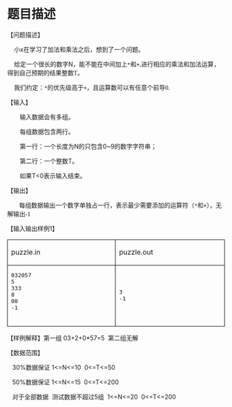 # 题目描述


<p>
	<span style="font-family:宋体;">【问题描述】</span><span style="font-family:;" "=""></span> 
</p>
<p>
	<span style="font-family:;" "=""><span>    </span></span><span style="font-family:宋体;">小</span>x<span style="font-family:宋体;">在学习了加法和乘法之后，想到了一个问题。</span><span style="font-family:;" "=""></span> 
</p>
<p>
	<span style="font-family:;" "=""><span>    </span></span><span style="font-family:宋体;">给定一个很长的数字</span><span style="font-family:;" "="">N</span><span style="font-family:宋体;">，能不能在中间加上<code>*</code><span style="font-family:宋体;">和<code>+</code><span style="font-family:;" "="">,</span><span style="font-family:宋体;">进行相应的乘法和加法运算，得到自己预期的结果整数</span><span style="font-family:;" "="">T</span><span style="font-family:宋体;">。</span><span style="font-family:;" "=""></span> </span></span> 
</p>
<p>
	<span style="font-family:;" "=""><span>    </span></span><span style="font-family:宋体;">我们约定：<code>*</code><span style="font-family:宋体;">的优先级高于<code>+</code><span style="font-family:宋体;">，且运算数可以有任意个前导</span><span style="font-family:;" "="">0.</span> </span></span> 
</p>
<p>
	<span style="font-family:宋体;">【输入】</span><span></span> 
</p>
<p style="text-indent:21.75pt;">
	<span style="font-family:宋体;">输入数据会有多组。</span><span></span> 
</p>
<p style="text-indent:21.75pt;">
	<span style="font-family:宋体;">每组数据包含两行。</span><span></span> 
</p>
<p style="text-indent:21.75pt;">
	<span style="font-family:宋体;">第一行：一个长度为</span><span>N</span><span style="font-family:宋体;">的只包含</span><span>0~9</span><span style="font-family:宋体;">的数字字符串；</span><span></span> 
</p>
<p style="text-indent:21.75pt;">
	<span style="font-family:宋体;">第二行：一个整数</span><span>T</span><span style="font-family:宋体;">。</span><span></span> 
</p>
<p style="text-indent:21.75pt;">
	<span style="font-family:宋体;">如果</span><span>T&lt;0</span><span style="font-family:宋体;">表示输入结束。</span><span></span> 
</p>
<p>
	<span style="font-family:宋体;">【输出】</span><span></span> 
</p>
<p>
	<span><span>       </span></span><span style="font-family:宋体;">每组数据输出一个数字单独占一行，表示最少需要添加的运算符（</span><code>*</code><span style="font-family:宋体;">和<code>+</code><span style="font-family:宋体;">），无解输出</span><span style="font-family:;" "="">-1</span><span></span> </span> 
</p>
<p>
	<span style="font-family:宋体;">【输入输出样例</span><span>1</span><span style="font-family:宋体;">】</span><span></span> 
</p>
<table style="border-collapse:collapse;border:none;" border="1" cellpadding="0" cellspacing="0">
	<tbody>
		<tr>
			<td style="border:solid windowtext 1.0pt;" valign="top" width="283">
				<p>
					<span style="font-family:;" "="">puzzle.in</span> 
				</p>
			</td>
			<td style="border:solid windowtext 1.0pt;" valign="top" width="283">
				<p>
					<span>puzzle</span><span style="font-family:;" "="">.out</span> 
				</p>
			</td>
		</tr>
		<tr>
			<td style="border:solid windowtext 1.0pt;" valign="top" width="283">
<pre class="prettyprint">032057
5
333
8
00
-1</pre>
			</td>
			<td style="border:solid windowtext 1.0pt;" valign="top" width="283">
				<p>
					<br/>
				</p>
<pre class="prettyprint">3
-1</pre>
				<p>
					<br/>
				</p>
			</td>
		</tr>
	</tbody>
</table>
<p>
	<span style="font-family:宋体;">【样例解释】第一组</span><span> 03+2+0*57=5<span>  </span></span><span style="font-family:宋体;">第二组无解</span><span></span> 
</p>
<p>
	<span style="font-family:宋体;">【数据范围】</span><span> </span> 
</p>
<p>
	<span><span>   </span>30%</span><span style="font-family:宋体;">数据保证</span><span> 1&lt;=N&lt;=10<span>  </span>0&lt;=T&lt;=50</span> 
</p>
<p>
	<span><span>  </span><span> </span>50%</span><span style="font-family:宋体;">数据保证</span><span> 1&lt;=N&lt;=15<span>  </span>0&lt;=T&lt;=200</span> 
</p>
<p>
	<span><span>   </span></span><span style="font-family:宋体;">对于全部数据</span><span><span>  </span></span><span style="font-family:宋体;">测试数据不超过</span><span>5</span><span style="font-family:宋体;">组</span><span><span>  </span>1&lt;=N&lt;=20<span>  </span>0&lt;=T&lt;=200</span> 
</p>
<p>
	<span style="font-size:16.0pt;"> </span> 
</p>
